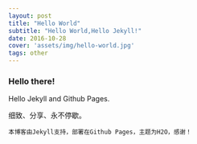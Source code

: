 ```yaml
---
layout: post
title: "Hello World"
subtitle: "Hello World,Hello Jekyll!"
date: 2016-10-28
cover: 'assets/img/hello-world.jpg'
tags: other
---
```

### Hello there!

Hello Jekyll and Github Pages.

细致、分享、永不停歇。

`本博客由Jekyll支持，部署在Github Pages，主题为H2O，感谢！`

